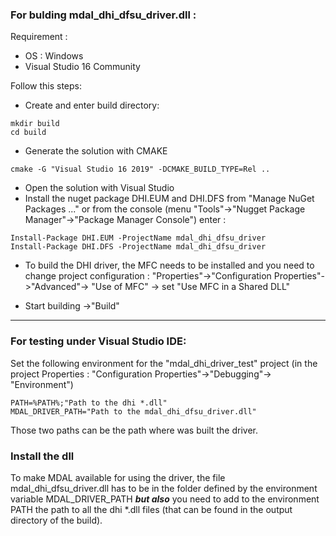 ### For bulding mdal_dhi_dfsu_driver.dll :

Requirement :
* OS : Windows
* Visual Studio 16 Community

Follow this steps:
* Create and enter build directory:
```
mkdir build
cd build
```

* Generate the solution with CMAKE
```
cmake -G "Visual Studio 16 2019" -DCMAKE_BUILD_TYPE=Rel ..
```

* Open the solution with Visual Studio
* Install the nuget package DHI.EUM and DHI.DFS from "Manage NuGet Packages ..."
or from the console (menu "Tools"->"Nugget Package Manager"->"Package Manager Console") enter :
```
Install-Package DHI.EUM -ProjectName mdal_dhi_dfsu_driver
Install-Package DHI.DFS -ProjectName mdal_dhi_dfsu_driver
```

* To build the DHI driver, the MFC needs to be installed and you need to change project configuration :
"Properties"->"Configuration Properties"->"Advanced"-> "Use of MFC" -> set "Use MFC in a Shared DLL"

* Start building ->"Build"

----

### For testing under Visual Studio IDE:

Set the following environment for the "mdal_dhi_driver_test" project (in the project Properties : "Configuration Properties"->"Debugging"-> "Environment")
```
PATH=%PATH%;"Path to the dhi *.dll"
MDAL_DRIVER_PATH="Path to the mdal_dhi_dfsu_driver.dll"
```

Those two paths can be the path where was built the driver.


### Install the dll

To make MDAL available for using the driver, the file mdal_dhi_dfsu_driver.dll has to be in the folder defined by the environment variable MDAL_DRIVER_PATH 
***but also*** you need to add to the environment PATH the path to all the dhi *.dll files (that can be found in the output directory of the build).






